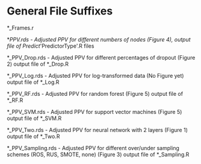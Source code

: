 # General File Suffixes

*_Frames.r

*_PPV.rds - Adjusted PPV for different numbers of nodes (Figure 4), output file of Predict_'PredictorType'.R files

*_PPV_Drop.rds - Adjusted PPV for different percentages of dropout (Figure 2) output file of *_Drop.R

*_PPV_Log.rds - Adjusted PPV for log-transformed data (No Figure yet) output file of *_Log.R

*_PPV_RF.rds - Adjusted PPV for random forest (Figure 5) output file of *_RF.R

*_PPV_SVM.rds - Adjusted PPV for support vector machines (Figure 5) output file of *_SVM.R

*_PPV_Two.rds - Adjusted PPV for neural network with 2 layers (Figure 1) output file of *_Two.R

*_PPV_Sampling.rds - Adjusted PPV for different over/under sampling schemes (ROS, RUS, SMOTE, none) (Figure 3) output file of *_Sampling.R



